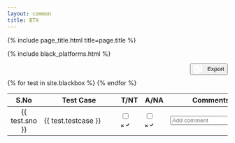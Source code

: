 ```yaml
---
layout: common
title: BTX
---
```


{% include page_title.html title=page.title %}

{% include black_platforms.html %}

<!-- External Libraries -->
<script src="https://cdn.jsdelivr.net/npm/xlsx@0.18.5/dist/xlsx.full.min.js"></script>
<link rel="stylesheet" href="../assets/css/style.css">


<div style="display: flex; justify-content: flex-end; margin-bottom: 10px;">
  <button id="exportExcel" class="container-btn-file" type="button" aria-label="Export to Excel">
    <svg
      fill="#fff"
      xmlns="http://www.w3.org/2000/svg"
      width="20"
      height="20"
      viewBox="0 0 50 50"
      style="vertical-align: middle; margin-right: 8px;"
    >
      <path
        d="M28.8125 .03125L.8125 5.34375C.339844 
        5.433594 0 5.863281 0 6.34375L0 43.65625C0 
        44.136719 .339844 44.566406 .8125 44.65625L28.8125 
        49.96875C28.875 49.980469 28.9375 50 29 50C29.230469 
        50 29.445313 49.929688 29.625 49.78125C29.855469 49.589844 
        30 49.296875 30 49L30 1C30 .703125 29.855469 .410156 29.625 
        .21875C29.394531 .0273438 29.105469 -.0234375 28.8125 .03125ZM32 
        6L32 13L34 13L34 15L32 15L32 20L34 20L34 22L32 22L32 27L34 27L34 
        29L32 29L32 35L34 35L34 37L32 37L32 44L47 44C48.101563 44 49 
        43.101563 49 42L49 8C49 6.898438 48.101563 6 47 6ZM36 13L44 
        13L44 15L36 15ZM6.6875 15.6875L11.8125 15.6875L14.5 21.28125C14.710938 
        21.722656 14.898438 22.265625 15.0625 22.875L15.09375 22.875C15.199219 
        22.511719 15.402344 21.941406 15.6875 21.21875L18.65625 15.6875L23.34375 
        15.6875L17.75 24.9375L23.5 34.375L18.53125 34.375L15.28125 
        28.28125C15.160156 28.054688 15.035156 27.636719 14.90625 
        27.03125L14.875 27.03125C14.8125 27.316406 14.664063 27.761719 
        14.4375 28.34375L11.1875 34.375L6.1875 34.375L12.15625 25.03125ZM36 
        20L44 20L44 22L36 22ZM36 27L44 27L44 29L36 29ZM36 35L44 35L44 37L36 37Z"
      ></path>
    </svg>
    Export
  </button>
</div>

<table id="testcases">
  <thead>
    <tr>
      <th style="text-align: center; width: 48px;">S.No</th>
      <th style="text-align: center; min-width: 160px;">Test Case</th>
      <th style="text-align: center; width: 110px;">T/NT</th>
      <th style="text-align: center; width: 130px;">A/NA</th>
      <th style="text-align: center; min-width: 100px;">Comments</th>
    </tr>
  </thead>
  <tbody>
    {% for test in site.blackbox %}
      <tr class="test-row" data-platforms="{% if test.platforms %}{% if test.platforms contains ',' or test.platforms contains '[' %}{{ test.platforms | join: ',' }}{% else %}{{ test.platforms }}{% endif %}{% endif %}">
        <td style="text-align: center;">{{ test.sno }}</td>
        <td>{{ test.testcase }}</td>
        <td>
          <label class="switch tested-switch" aria-label="Tested/Not-Tested">
            <input type="checkbox" class="tested-toggle">
            <div class="slider">
              <div class="circle">
                <svg class="cross" viewBox="0 0 365.696 365.696" height="6" width="6">
                  <g>
                    <path fill="currentColor" d="M243.188 182.86 356.32 69.726c12.5-12.5 12.5-32.766 0-45.247L341.238 9.398c-12.504-12.503-32.77-12.503-45.25 0L182.86 122.528 69.727 9.374c-12.5-12.5-32.766-12.5-45.247 0L9.375 24.457c-12.5 12.504-12.5 32.77 0 45.25l113.152 113.152L9.398 295.99c-12.503 12.503-12.503 32.769 0 45.25L24.48 356.32c12.5 12.5 32.766 12.5 45.247 0l113.132-113.132L295.99 356.32c12.503 12.5 32.769 12.5 45.25 0l15.081-15.082c12.5-12.504 12.5-32.77 0-45.25zm0 0"></path>
                  </g>
                </svg>
                <svg class="checkmark" viewBox="0 0 24 24" height="10" width="10">
                  <g>
                    <path fill="currentColor" d="M9.707 19.121a.997.997 0 0 1-1.414 0l-5.646-5.647a1.5 1.5 0 0 1 0-2.121l.707-.707a1.5 1.5 0 0 1 2.121 0L9 14.171l9.525-9.525a1.5 1.5 0 0 1 2.121 0l.707.707a1.5 1.5 0 0 1 0 2.121z"></path>
                  </g>
                </svg>
              </div>
            </div>
          </label>
        </td>
        <td>
          <label class="switch tested-switch" aria-label="Applicable/Not-Applicable">
            <input type="checkbox" class="applicable-toggle">
            <div class="slider">
              <div class="circle">
                <svg class="cross" viewBox="0 0 365.696 365.696" height="6" width="6">
                  <g>
                    <path fill="currentColor" d="M243.188 182.86 356.32 69.726c12.5-12.5 12.5-32.766 0-45.247L341.238 9.398c-12.504-12.503-32.77-12.503-45.25 0L182.86 122.528 69.727 9.374c-12.5-12.5-32.766-12.5-45.247 0L9.375 24.457c-12.5 12.504-12.5 32.77 0 45.25l113.152 113.152L9.398 295.99c-12.503 12.503-12.503 32.769 0 45.25L24.48 356.32c12.5 12.5 32.766 12.5 45.247 0l113.132-113.132L295.99 356.32c12.503 12.5 32.769 12.5 45.25 0l15.081-15.082c12.5-12.504 12.5-32.77 0-45.25zm0 0"></path>
                  </g>
                </svg>
                <svg class="checkmark" viewBox="0 0 24 24" height="10" width="10">
                  <g>
                    <path fill="currentColor" d="M9.707 19.121a.997.997 0 0 1-1.414 0l-5.646-5.647a1.5 1.5 0 0 1 0-2.121l.707-.707a1.5 1.5 0 0 1 2.121 0L9 14.171l9.525-9.525a1.5 1.5 0 0 1 2.121 0l.707.707a1.5 1.5 0 0 1 0 2.121z"></path>
                  </g>
                </svg>
              </div>
            </div>
          </label>
        </td>
        <td>
          <input type="text" class="comment-input" placeholder="Add comment" aria-label="Add comment">
        </td>
      </tr>
    {% endfor %}
  </tbody>
</table>

<script src="../assets/js/excel.js"></script>